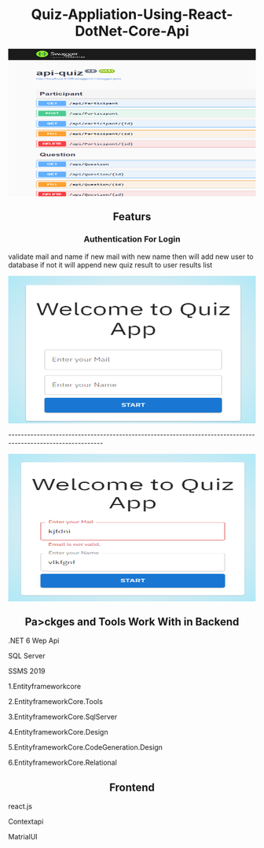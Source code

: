 <h1 align="center">Quiz-Appliation-Using-React-DotNet-Core-Api</h1>
<img align="center" src="./1.png" width=600px Height=300px></img>
<h2 align="center"> Featurs </h2>
<h3 align="center" >Authentication For Login </h3>
<p> validate mail and name if new mail with new name then will add new user to database if not it will append new quiz result to user results list </p>
<p>
<img align="center" src="./0.png" width=600px Height=300px></img>
<p> ------------------------------------------------------------------------------------------------------------</p>
<img align="center" src="./0.0.png" width=600px Height=300px></img>
<h2 align="center"> Pa>ckges and Tools Work With in Backend</h2>
<p> .NET 6 Wep Api
<p> SQL Server 
<p>SSMS 2019
<p> 1.Entityframeworkcore
<p> 2.EntityframeworkCore.Tools
<p> 3.EntityframeworkCore.SqlServer
<p> 4.EntityframeworkCore.Design
<p> 5.EntityframeworkCore.CodeGeneration.Design
<p> 6.EntityframeworkCore.Relational
<h2 align="center"> Frontend</h2>
<p>react.js
<p>Contextapi
<p>MatrialUI
